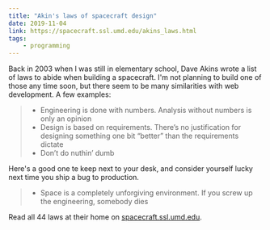 ```yaml
---
title: "Akin's laws of spacecraft design"
date: 2019-11-04
link: https://spacecraft.ssl.umd.edu/akins_laws.html
tags:
    - programming
---
```


Back in 2003 when I was still in elementary school, Dave Akins wrote a list of laws to abide when building a spacecraft. I'm not planning to build one of those any time soon, but there seem to be many similarities with web development. A few examples:

> - Engineering is done with numbers. Analysis without numbers is only an opinion
> - Design is based on requirements. There’s no justification for designing something one bit “better” than the requirements dictate
> - Don’t do nuthin’ dumb

Here's a good one te keep next to your desk, and consider yourself lucky next time you ship a bug to production.

> - Space is a completely unforgiving environment. If you screw up the engineering, somebody dies

Read all 44 laws at their home on [spacecraft.ssl.umd.edu](https://spacecraft.ssl.umd.edu/akins_laws.html).
